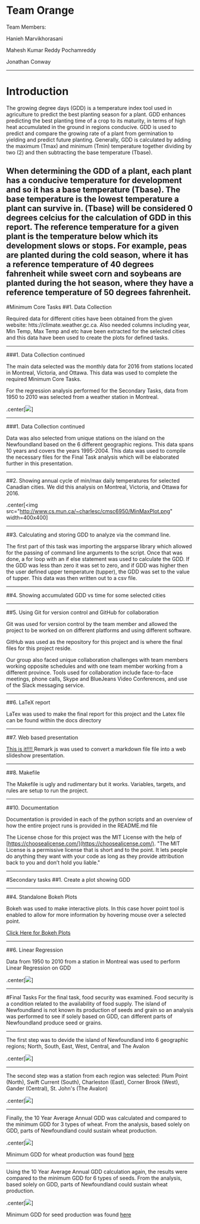 # Team Orange

Team Members:

Hanieh Marvikhorasani

Mahesh Kumar Reddy Pochamreddy

Jonathan Conway

---

# Introduction

The growing degree days (GDD) is a temperature index tool used in agriculture to predict the best planting season for a plant. GDD enhances predicting the best planting time of a crop to its maturity, in terms of high heat accumulated in the ground in regions conducive. GDD is used to predict and compare the growing rate of a plant from germination to yielding and predict future planting. Generally, GDD is calculated by adding the maximum (Tmax) and minimum (Tmin) temperature together dividing by two (2) and then subtracting the base temperature (Tbase).

When determining the GDD of a plant, each plant has a conducive temperature for development and so it has a base temperature (Tbase). The base temperature is the lowest temperature a plant can survive in. (Tbase) will be considered 0 degrees celcius for the calculation of GDD in this report.
The reference temperature for a given plant is the temperature below which its development slows or stops. For example, peas are planted during the cold season, where it has a reference temperature of 40 degrees fahrenheit while sweet corn and soybeans are planted during the hot season, where they have a reference temperature of 50 degrees fahrenheit.
---

#Minimum Core Tasks
##1. Data Collection

Required  data  for  different  cities  have  been  obtained  from  the  given  website:
htts://climate.weather.gc.ca.  Also needed columns including year, Min Temp,
Max  Temp  and  etc  have  been  extracted  for  the  selected  cities  and  this  data
have  been  used  to  create  the  plots  for  defined  tasks.   

---
###1. Data Collection continued

The main data selected was the monthly data for 2016 from stations located in Montreal, Victoria, and Ottawa. This data was used to complete the required Minimum Core Tasks.

For the regression analysis performed for the Secondary Tasks, data from 1950 to 2010 was selected from a weather station in Montreal.

.center[<img src="http://www.cs.mun.ca/~charlesc/cmsc6950/Canada_final.jpg">]

---

###1. Data Collection continued

Data was also selected from unique stations on the island on the Newfoundland based on the 6 different geographic regions. This data spans 10 years and covers the years 1995-2004. This data was used to compile the necessary files for the Final Task analysis which will be elaborated further in this presentation.  

---

##2. Showing annual cycle of min/max daily temperatures for selected Canadian cities. We did this analysis on Montreal, Victoria, and Ottawa for 2016.

.center[<img src="http://www.cs.mun.ca/~charlesc/cmsc6950/MinMaxPlot.png" width=400x400]

---

##3. Calculating and storing GDD to analyze via the command line.

The first part of this task was importing the argsparse library which allowed for the passing of command line arguments to the script. Once that was done, a for loop with an if else statement was used to calculate the GDD. If the GDD was less than zero it was set to zero, and if GDD was higher then the user defined upper temperature (tupper), the GDD was set to the value of tupper. This data was then written out to a csv file.

---

##4. Showing accumulated GDD vs time for some selected cities

---

##5. Using Git for version control and GitHub for collaboration

Git was used for version control by the team member and allowed the project to be worked on on different platforms and using different software.

GitHub was used as the repository for this project and is where the final files for this project reside.

Our group also faced unique collaboration challenges with team members working opposite schedules and with one team member working from a different province. Tools used for collaboration include face-to-face meetings, phone calls, Skype and BlueJeans Video Conferences, and use of the Slack messaging service.

---

##6. LaTeX report

LaTex was used to make the final report for this project and the Latex file can be found within the docs directory

---

##7. Web based presentation

[This is it!!!! ](https://cmsc6950.github.io/Orange/) Remark js was used to convert a markdown file file into a web slideshow presentation.

---

##8. Makefile

The Makefile is ugly and rudimentary but it works. Variables, targets, and rules are setup to run the project.

---

##10. Documentation

Documentation is provided in each of the python scripts and an overview of how the entire project runs is provided in the README.md file

The License chose for this project was the MIT License with the help of [https://choosealicense.com/](https://choosealicense.com/). "The MIT License is a permissive license that is short and to the point. It lets people do anything they want with your code as long as they provide attribution back to you and don’t hold you liable."

---

#Secondary tasks
##1. Create a plot showing GDD

---

##4. Standalone Bokeh Plots

Bokeh was used to make interactive plots. In this case hover point tool is enabled to allow for more information by hovering mouse over a selected point.

[Click Here for Bokeh Plots](http://www.cs.mun.ca/~charlesc/cmsc6950/bokehplot.html)

---

##6. Linear Regression

Data from 1950 to 2010 from a station in Montreal was used to perform Linear Regression on GDD

.center[<img src="http://www.cs.mun.ca/~charlesc/cmsc6950/LinReg.png">]

---

#Final Tasks
For the final task, food security was examined. Food security is a condition related to the availability of food supply. The island of Newfoundland is not known its production of seeds and grain so an analysis was performed to see if solely based on GDD, can different parts of Newfoundland produce seed or grains.

---

The first step was to devide the island of Newfoundland into 6 geographic regions; North, South, East, West, Central, and The Avalon

.center[<img src="http://www.cs.mun.ca/~charlesc/cmsc6950/Island_of_Newfoundland_Regions_final.jpg">]

---

The second step was a station from each region was selected: Plum Point (North), Swift Current (South), Charleston (East), Corner Brook (West), Gander (Central), St. John's (The Avalon)

.center[<img src="http://www.cs.mun.ca/~charlesc/cmsc6950/Island_of_Newfoundland_final.jpg">]

---

Finally, the 10 Year Average Annual GDD was calculated and compared to the minimum GDD for 3 types of wheat. From the analysis, based solely on GDD, parts of Newfoundland could sustain wheat production.

.center[<img src="http://www.cs.mun.ca/~charlesc/cmsc6950/nlwheatplot.png">]

Minimum GDD for wheat production was found [here](http://store.msuextension.org/publications/agandnaturalresources/mt200103ag.pdf)

---

Using the 10 Year Average Annual GDD calculation again, the results were compared to the minimum GDD for 6 types of seeds. From the analysis, based solely on GDD, parts of Newfoundland could sustain wheat production.

.center[<img src="http://www.cs.mun.ca/~charlesc/cmsc6950/nlseedplot.png">]

Minimum GDD for seed production was found [here](http://store.msuextension.org/publications/agandnaturalresources/mt200103ag.pdf)
